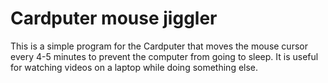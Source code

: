 # Cardputer mouse jiggler

This is a simple program for the Cardputer that moves the mouse cursor every 4-5 minutes to prevent the computer from going to sleep. It is useful for watching videos on a laptop while doing something else.

